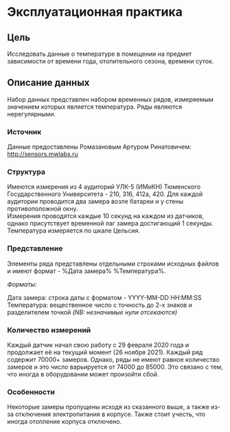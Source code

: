 # Эксплуатационная практика

## Цель
Исследовать данные о температуре в помещении на предмет зависимости от времени года, отопительного сезона, времени суток.

## Описание данных

Набор данных представлен набором временных рядов, измеряемым значением которых является температура. Ряды являются нерегулярными. 

### Источник

Данные предоставлены Ромазановым Артуром Ринатовичем:  
http://sensors.mwlabs.ru

### Структура

Имеются измерения из 4 аудиторий УЛК-5 (ИМиКН) Тюменского Государственного Университета - 210, 316, 412а, 420. Для каждой аудитории проводится два замера возле батареи и у стены противоположной окну.  
Измерения проводятся каждые 10 секунд на каждом из датчиков, однако присутствует временной лаг замера достигающий 1 секунды. Температура измеряется по шкале Цельсия.  

### Представление

Элементы ряда представлены отдельными строками исходных файлов и имеют формат - %Дата замера% %Температура%.  

*Форматы:*  

Дата замера: строка даты с форматом - YYYY-MM-DD HH:MM:SS  
Температура: вещественное число с точность до 2-х знаков и разделителем точкой *(NB: незначимые нули отсекаются)*  

### Количество измерений

Каждый датчик начал свою работу с 29 февраля 2020 года и продолжает её на текущий момент (26 ноября 2021). Каждый ряд содержит 70000+ замеров. Однако, ряды не имеют равное количество замеров и это число варьируется от 74000 до 85000. Это связано с тем, что иногда в оборудовании может произойти сбой.

### Особенности

Некоторые замеры пропущены исходя из сказанного выше, а также из-за отключения электропитания в корпусе. Также стоит учесть, что иногда отопление корпуса отключено.

